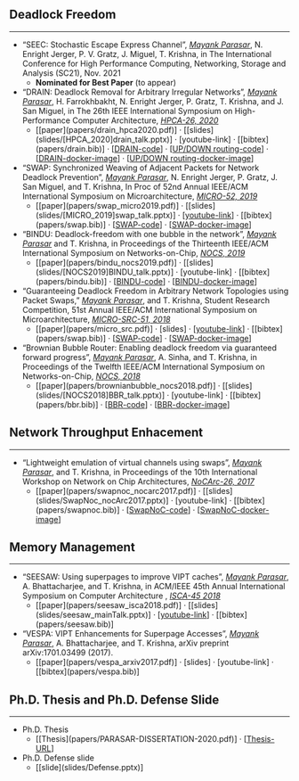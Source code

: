 ## Deadlock Freedom
-------
* “SEEC: Stochastic Escape Express Channel”, <u>*Mayank Parasar*</u>, N. Enright Jerger, P. V. Gratz, J. Miguel, T. Krishna, in The International Conference for High Performance Computing, Networking, Storage and Analysis (SC21), Nov. 2021 
	* <b>Nominated for Best Paper</b> (to appear)
* “DRAIN: Deadlock Removal for Arbitrary Irregular Networks”, <u>*Mayank Parasar*</u>, H. Farrokhbakht, N. Enright Jerger, P. Gratz, T. Krishna, and J. San Miguel, in The 26th IEEE International Symposium on High-Performance Computer Architecture,  <u>*HPCA-26, 2020*</u>
	* <div>[[paper](papers/drain_hpca2020.pdf)] · [[slides](slides/[HPCA_2020]drain_talk.pptx)] · [youtube-link] · [[bibtex](papers/drain.bib)] · [<a href="https://github.com/georgia-tech-synergy-lab/gem5_drain">DRAIN-code</a>] · [<a href="https://github.com/georgia-tech-synergy-lab/gem5-up-down">UP/DOWN routing-code</a>] · [<a href="https://hub.docker.com/repository/docker/mparasar/gem5_drain">DRAIN-docker-image</a>] · [<a href="https://hub.docker.com/repository/docker/mparasar/gem5_up_down">UP/DOWN routing-docker-image</a>]</div>
* “SWAP: Synchronized Weaving of Adjacent Packets for Network Deadlock Prevention”, <u>*Mayank Parasar*</u>, N. Enright Jerger, P. Gratz, J. San Miguel, and T. Krishna, In Proc of 52nd Annual IEEE/ACM International Symposium on Microarchitecture, <u>*MICRO-52, 2019*</u>
	* <div>[[paper](papers/swap_micro2019.pdf)] · [[slides](slides/[MICRO_2019]swap_talk.pptx)] · [<a href="https://www.youtube.com/watch?v=HUmRfd2BDRA&amp=&feature=youtu.be">youtube-link</a>] · [[bibtex](papers/swap.bib)] · [<a href="https://github.com/georgia-tech-synergy-lab/gem5_swap">SWAP-code</a>] · [<a href="https://hub.docker.com/repository/docker/mparasar/gem5_swap">SWAP-docker-image</a>]</div>
* “BINDU: Deadlock-freedom with one bubble in the network”, <u>*Mayank Parasar*</u> and T. Krishna, in Proceedings of the Thirteenth IEEE/ACM International Symposium on Networks-on-Chip, <u>*NOCS, 2019*</u>
	* <div>[[paper](papers/bindu_nocs2019.pdf)] · [[slides](slides/[NOCS2019]BINDU_talk.pptx)] · [youtube-link] · [[bibtex](papers/bindu.bib)] · [<a href="https://github.com/georgia-tech-synergy-lab/gem5-bindu">BINDU-code</a>] · [<a href="https://hub.docker.com/repository/docker/mparasar/gem5_bindu">BINDU-docker-image</a>]</div>
* “Guaranteeing Deadlock Freedom in Arbitrary Network Topologies using Packet Swaps,”  <u>*Mayank Parasar*</u>, and T. Krishna, Student Research Competition, 51st Annual IEEE/ACM International Symposium on Microarchitecture, <u>*MICRO-SRC-51, 2018*</u>
	* <div>[[paper](papers/micro_src.pdf)] · [slides] · [<a href="https://www.youtube.com/watch?v=HUmRfd2BDRA&amp=&feature=youtu.be">youtube-link</a>] · [[bibtex](papers/swap.bib)] · [<a href="https://github.com/georgia-tech-synergy-lab/gem5_swap">SWAP-code</a>] · [<a href="https://hub.docker.com/repository/docker/mparasar/gem5_swap">SWAP-docker-image</a>]</div>
* “Brownian Bubble Router: Enabling deadlock freedom via guaranteed forward progress”, <u>*Mayank Parasar*</u>, A. Sinha, and T. Krishna, in Proceedings of the Twelfth IEEE/ACM International Symposium on Networks-on-Chip, <u>*NOCS, 2018*</u>
	* <div>[[paper](papers/brownianbubble_nocs2018.pdf)] · [[slides](slides/[NOCS2018]BBR_talk.pptx)] · [youtube-link] · [[bibtex](papers/bbr.bib)] · [<a href="https://github.com/georgia-tech-synergy-lab/gem5-bbr">BBR-code</a>] · [<a href="https://hub.docker.com/repository/docker/mparasar/gem5_bbr">BBR-docker-image</a>]</div>

## Network Throughput Enhacement
-------
* “Lightweight emulation of virtual channels using swaps”, <u>*Mayank Parasar*</u>, and T. Krishna, in Proceedings of the 10th International Workshop on Network on Chip Architectures,  <u>*NoCArc-26, 2017*</u>
	* <div>[[paper](papers/swapnoc_nocarc2017.pdf)] · [[slides](slides/SwapNoc_nocArc2017.pptx)] · [youtube-link] · [[bibtex](papers/swapnoc.bib)] · [<a href="https://github.com/georgia-tech-synergy-lab/gem5-swapNoC">SwapNoC-code</a>] · [<a href="https://hub.docker.com/repository/docker/mparasar/gem5_swap_noc">SwapNoC-docker-image</a>]</div>


## Memory Management
-------
* “SEESAW: Using superpages to improve VIPT caches”, <u>*Mayank Parasar*</u>, A. Bhattacharjee, and T. Krishna, in ACM/IEEE 45th Annual International Symposium on Computer Architecture , <u>*ISCA-45 2018*</u>
    * <div>[[paper](papers/seesaw_isca2018.pdf)] · [[slides](slides/seesaw_mainTalk.pptx)] · [<a href="https://www.youtube.com/watch?v=We_SBIk9Qog">youtube-link</a>] · [[bibtex](papers/seesaw.bib)]</div>
* “VESPA: VIPT Enhancements for Superpage Accesses”, <u>*Mayank Parasar*</u>, A. Bhattacharjee, and T. Krishna, arXiv preprint arXiv:1701.03499 (2017).
    * <div>[[paper](papers/vespa_arxiv2017.pdf)] · [slides] · [youtube-link] · [[bibtex](papers/vespa.bib)]</div>

## Ph.D. Thesis and Ph.D. Defense Slide
-------
* Ph.D. Thesis
	* <div> [[Thesis](papers/PARASAR-DISSERTATION-2020.pdf)] · [<a href="https://smartech.gatech.edu/handle/1853/63654">Thesis-URL</a>]  </div>
* Ph.D. Defense slide
	* <div> [[slide](slides/Defense.pptx)] </div>